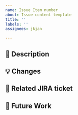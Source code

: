 ```yaml
---
name: Issue Item number
about: Issue content template
title: ''
labels: ''
assignees: jkjan

---
```


## 📑 Description

## 💡 Changes

## 🔗 Related JIRA ticket

## 📝 Future Work
